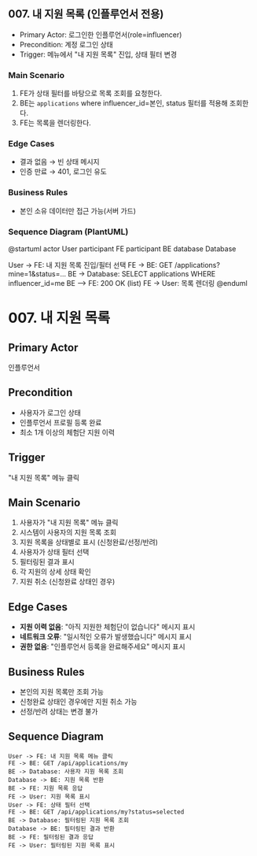 ## 007. 내 지원 목록 (인플루언서 전용)

- Primary Actor: 로그인한 인플루언서(role=influencer)
- Precondition: 계정 로그인 상태
- Trigger: 메뉴에서 "내 지원 목록" 진입, 상태 필터 변경

### Main Scenario
1. FE가 상태 필터를 바탕으로 목록 조회를 요청한다.
2. BE는 `applications` where influencer_id=본인, status 필터를 적용해 조회한다.
3. FE는 목록을 렌더링한다.

### Edge Cases
- 결과 없음 → 빈 상태 메시지
- 인증 만료 → 401, 로그인 유도

### Business Rules
- 본인 소유 데이터만 접근 가능(서버 가드)

### Sequence Diagram (PlantUML)
@startuml
actor User
participant FE
participant BE
database Database

User -> FE: 내 지원 목록 진입/필터 선택
FE -> BE: GET /applications?mine=1&status=...
BE -> Database: SELECT applications WHERE influencer_id=me
BE --> FE: 200 OK (list)
FE -> User: 목록 렌더링
@enduml


# 007. 내 지원 목록

## Primary Actor
인플루언서

## Precondition
- 사용자가 로그인 상태
- 인플루언서 프로필 등록 완료
- 최소 1개 이상의 체험단 지원 이력

## Trigger
"내 지원 목록" 메뉴 클릭

## Main Scenario
1. 사용자가 "내 지원 목록" 메뉴 클릭
2. 시스템이 사용자의 지원 목록 조회
3. 지원 목록을 상태별로 표시 (신청완료/선정/반려)
4. 사용자가 상태 필터 선택
5. 필터링된 결과 표시
6. 각 지원의 상세 상태 확인
7. 지원 취소 (신청완료 상태인 경우)

## Edge Cases
- **지원 이력 없음**: "아직 지원한 체험단이 없습니다" 메시지 표시
- **네트워크 오류**: "일시적인 오류가 발생했습니다" 메시지 표시
- **권한 없음**: "인플루언서 등록을 완료해주세요" 메시지 표시

## Business Rules
- 본인의 지원 목록만 조회 가능
- 신청완료 상태인 경우에만 지원 취소 가능
- 선정/반려 상태는 변경 불가

## Sequence Diagram
```plantuml
User -> FE: 내 지원 목록 메뉴 클릭
FE -> BE: GET /api/applications/my
BE -> Database: 사용자 지원 목록 조회
Database -> BE: 지원 목록 반환
BE -> FE: 지원 목록 응답
FE -> User: 지원 목록 표시
User -> FE: 상태 필터 선택
FE -> BE: GET /api/applications/my?status=selected
BE -> Database: 필터링된 지원 목록 조회
Database -> BE: 필터링된 결과 반환
BE -> FE: 필터링된 결과 응답
FE -> User: 필터링된 지원 목록 표시
```

